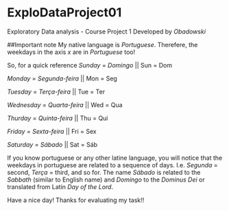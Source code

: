 # ExploDataProject01
Exploratory Data analysis - Course Project 1
Developed by *Obadowski*

##Important note
My native language is _Portuguese_. Therefere, the weekdays in the axis *x* are in *Portuguese* too!

So, for a quick reference
*Sunday* = *Domingo*            || Sun = Dom

*Monday* = *Segunda-feira*      || Mon = Seg

*Tuesday* = *Terça-feira*       || Tue = Ter

*Wednesday* = *Quarta-feira*    || Wed = Qua

*Thurday* = *Quinta-feira*      || Thu = Qui

*Friday* = *Sexta-feira*        || Fri = Sex

*Saturday* = *Sábado*           || Sat = Sáb

If you know portuguese or any other latine language, you will notice that the weekdays in portuguese are related to a sequence of days. I.e. *Segunda* = second, *Terça* = third, and so for. The name *Sábado* is related to the *Sabbath* (similar to English name) and *Domingo* to the *Dominus Dei* or translated from Latin *Day of the Lord*.

Have a nice day! Thanks for evaluating my task!!

